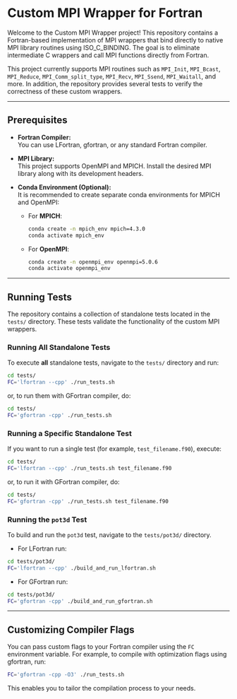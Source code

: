 # Custom MPI Wrapper for Fortran

Welcome to the Custom MPI Wrapper project! This repository contains a Fortran-based implementation of MPI wrappers that bind directly to native MPI library routines using ISO_C_BINDING. The goal is to eliminate intermediate C wrappers and call MPI functions directly from Fortran.

This project currently supports MPI routines such as `MPI_Init`, `MPI_Bcast`, `MPI_Reduce`, `MPI_Comm_split_type`, `MPI_Recv`, `MPI_Ssend`, `MPI_Waitall`, and more. In addition, the repository provides several tests to verify the correctness of these custom wrappers.


<!-- ## Features

- **Direct MPI Bindings:**  
  Use ISO_C_BINDING to call MPI functions directly without custom C wrappers.

- **Comprehensive Wrappers:**  
  Implements wrappers for various MPI functions (e.g., broadcast, reduction, communicator splitting, synchronous send/receive, wait-all).

- **Status and Request Conversions:**  
  Converts between Fortran integer handles and C pointers for MPI requests, statuses, and other objects.

- **Cross-MPI Compatibility:**  
  Supports both OpenMPI and MPICH. You can build separate conda environments for each MPI implementation. -->
---

## Prerequisites

- **Fortran Compiler:**  
  You can use LFortran, gfortran, or any standard Fortran compiler.

- **MPI Library:**  
  This project supports OpenMPI and MPICH. Install the desired MPI library along with its development headers.

- **Conda Environment (Optional):**  
  It is recommended to create separate conda environments for MPICH and OpenMPI:
  - For **MPICH**:
    ```bash
    conda create -n mpich_env mpich=4.3.0
    conda activate mpich_env
    ```
  - For **OpenMPI**:
    ```bash
    conda create -n openmpi_env openmpi=5.0.6
    conda activate openmpi_env
    ```

---

## Running Tests

The repository contains a collection of standalone tests located in the `tests/` directory. These tests validate the functionality of the custom MPI wrappers.

### Running All Standalone Tests

To execute **all** standalone tests, navigate to the `tests/` directory and run:

```bash
cd tests/
FC='lfortran --cpp' ./run_tests.sh
```

or, to run them with GFortran compiler, do:

```bash
cd tests/
FC='gfortran -cpp' ./run_tests.sh
```

### Running a Specific Standalone Test

If you want to run a single test (for example, `test_filename.f90`), execute:

```bash
cd tests/
FC='lfortran --cpp' ./run_tests.sh test_filename.f90
```

or, to run it with GFortran compiler, do:

```bash
cd tests/
FC='gfortran -cpp' ./run_tests.sh test_filename.f90
```

### Running the `pot3d` Test

To build and run the `pot3d` test, navigate to the `tests/pot3d/` directory.

- For LFortran run:

```bash
cd tests/pot3d/
FC='lfortran --cpp' ./build_and_run_lfortran.sh
```

- For GFortran run:

```bash
cd tests/pot3d/
FC='gfortran -cpp' ./build_and_run_gfortran.sh
```

---

## Customizing Compiler Flags

You can pass custom flags to your Fortran compiler using the `FC` environment variable. For example, to compile with optimization flags using gfortran, run:

```bash
FC='gfortran -cpp -O3' ./run_tests.sh
```

This enables you to tailor the compilation process to your needs.
